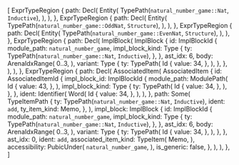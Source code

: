 [
    ExprTypeRegion {
        path: Decl(
            Entity(
                TypePath(`natural_number_game::Nat`, `Inductive`),
            ),
        ),
    },
    ExprTypeRegion {
        path: Decl(
            Entity(
                TypePath(`natural_number_game::OddNat`, `Structure`),
            ),
        ),
    },
    ExprTypeRegion {
        path: Decl(
            Entity(
                TypePath(`natural_number_game::EvenNat`, `Structure`),
            ),
        ),
    },
    ExprTypeRegion {
        path: Decl(
            ImplBlock(
                ImplBlock {
                    id: ImplBlockId {
                        module_path: `natural_number_game`,
                        impl_block_kind: Type {
                            ty: TypePath(`natural_number_game::Nat`, `Inductive`),
                        },
                    },
                    ast_idx: 6,
                    body: ArenaIdxRange(
                        0..3,
                    ),
                    variant: Type {
                        ty: TypePath(
                            Id {
                                value: 34,
                            },
                        ),
                    },
                },
            ),
        ),
    },
    ExprTypeRegion {
        path: Decl(
            AssociatedItem(
                AssociatedItem {
                    id: AssociatedItemId {
                        impl_block_id: ImplBlockId {
                            module_path: ModulePath(
                                Id {
                                    value: 43,
                                },
                            ),
                            impl_block_kind: Type {
                                ty: TypePath(
                                    Id {
                                        value: 34,
                                    },
                                ),
                            },
                        },
                        ident: Identifier(
                            Word(
                                Id {
                                    value: 34,
                                },
                            ),
                        ),
                    },
                    path: Some(
                        TypeItemPath {
                            ty: TypePath(`natural_number_game::Nat`, `Inductive`),
                            ident: `add`,
                            ty_item_kind: Memo,
                        },
                    ),
                    impl_block: ImplBlock {
                        id: ImplBlockId {
                            module_path: `natural_number_game`,
                            impl_block_kind: Type {
                                ty: TypePath(`natural_number_game::Nat`, `Inductive`),
                            },
                        },
                        ast_idx: 6,
                        body: ArenaIdxRange(
                            0..3,
                        ),
                        variant: Type {
                            ty: TypePath(
                                Id {
                                    value: 34,
                                },
                            ),
                        },
                    },
                    ast_idx: 0,
                    ident: `add`,
                    associated_item_kind: TypeItem(
                        Memo,
                    ),
                    accessibility: PubicUnder(
                        `natural_number_game`,
                    ),
                    is_generic: false,
                },
            ),
        ),
    },
]